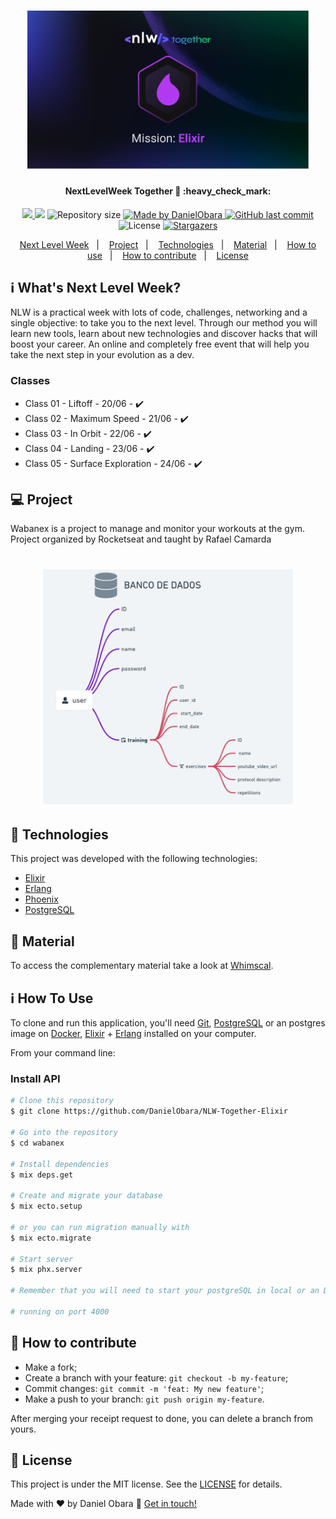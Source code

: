 <h1 align="center">
    <img alt="NextLevelWeek" title="#NextLevelWeek" src=".github/logo.png" width="450px" />
</h1>

<h4 align="center"> 
	 NextLevelWeek Together 🚀 :heavy_check_mark:
</h4>
<p align="center">
  <a aria-label="Completed" href="https://nextlevelweek.com/episodios/elixir/aula-1/edicao/6">
    <img src="https://img.shields.io/badge/NLW-done-green?logo=data:image/png;base64,iVBORw0KGgoAAAANSUhEUgAAABAAAAAQCAMAAAAoLQ9TAAAALVBMVEVHcExxWsF0XMJzXMJxWcFsUsD///9jRrzY0u6Xh9Gsn9n39fyMecy0qd2bjNJWBT0WAAAABHRSTlMA2Do606wF2QAAAGlJREFUGJVdj1cWwCAIBLEsRU3uf9xobDH8+GZwUYi8i6ucJwrxKE+7D0G9Q4vlYqtmCSjndr4CgCgzlyFgfKfKCVO0LrPKjmiqMxGXkJwNnXskqWG+1oSM+BSwD8f29YLNjvx/OQrn+g99oQSoNmt3PgAAAABJRU5ErkJggg=="></img>
  </a>
	<a href="https://www.codacy.com/gh/DanielObara/NLW-Together-Elixir/dashboard?utm_source=github.com&amp;utm_medium=referral&amp;utm_content=DanielObara/NLW-Together-Elixir&amp;utm_campaign=Badge_Grade"><img src="https://app.codacy.com/project/badge/Grade/d19e5c01e46c44abbaa3e64c3dfbd161"/></a>
	
  <img alt="Repository size" src="https://img.shields.io/github/repo-size/DanielObara/NLW-Together-Elixir">
	
  <a href="https://www.linkedin.com/in/danielobara/">
    <img alt="Made by DanielObara" src="https://img.shields.io/badge/made%20by-DanielObara-%2304D361">
  </a>
  
  <a href="https://github.com/DanielObara/NLW-1.0/commits/master">
    <img alt="GitHub last commit" src="https://img.shields.io/github/last-commit/DanielObara/NLW-Together-Elixir">
  </a>

  <img alt="License" src="https://img.shields.io/badge/license-MIT-brightgreen">
   <a href="https://github.com/DanielObara/NLW-Together-Elixir/stargazers">
    <img alt="Stargazers" src="https://img.shields.io/github/stars/DanielObara/NLW-Together-Elixir?style=social">
  </a>
</p>

<p align="center">
  <a href="#-nlw">Next Level Week</a>&nbsp;&nbsp;&nbsp;|&nbsp;&nbsp;&nbsp;
  <a href="#-project">Project</a>&nbsp;&nbsp;&nbsp;|&nbsp;&nbsp;&nbsp;
  <a href="#rocket-Technologies">Technologies</a>&nbsp;&nbsp;&nbsp;|&nbsp;&nbsp;&nbsp;
  <a href="#-material">Material</a>&nbsp;&nbsp;&nbsp;|&nbsp;&nbsp;&nbsp;
  <a href="#-how-to-use">How to use</a>&nbsp;&nbsp;&nbsp;|&nbsp;&nbsp;&nbsp;
  <a href="#-how-to-contribute">How to contribute</a>&nbsp;&nbsp;&nbsp;|&nbsp;&nbsp;&nbsp;
  <a href="#memo-license">License</a>
</p>

## :information_source: What's Next Level Week?

NLW is a practical week with lots of code, challenges, networking and a single objective: to take you to the next level.
Through our method you will learn new tools, learn about new technologies and discover hacks that will boost your career.
An online and completely free event that will help you take the next step in your evolution as a dev.

### Classes
- Class 01 - Liftoff - 20/06 - :heavy_check_mark:
- Class 02 - Maximum Speed - 21/06 - :heavy_check_mark:
- Class 03 - In Orbit - 22/06 - :heavy_check_mark:
- Class 04 - Landing - 23/06 - :heavy_check_mark:
- Class 05 - Surface Exploration - 24/06 - :heavy_check_mark:

## 💻 Project

Wabanex is a project to manage and monitor your workouts at the gym. Project organized by Rocketseat and taught by Rafael Camarda

<h1 align="center">
    <img alt="Example" title="Example" src=".github/capa.png" width="400px" />
</h1>


## :rocket: Technologies

This project was developed with the following technologies:

- [Elixir][elixir]
- [Erlang][erlang]
- [Phoenix][phoenix]
- [PostgreSQL][postgres]

## 🔖 Material

To access the complementary material take a look at [Whimscal](https://whimsical.com/wabanex-nlw-together-HX8K2N8J2cafinMFnRWQ6J).

## :information_source: How To Use

To clone and run this application, you'll need [Git](https://git-scm.com), [PostgreSQL][postgres] or an postgres image on [Docker](https://www.docker.com/get-started), [Elixir][elixir] + [Erlang][erlang] installed on your computer.

From your command line:

### Install API 

```bash
# Clone this repository
$ git clone https://github.com/DanielObara/NLW-Together-Elixir

# Go into the repository
$ cd wabanex

# Install dependencies
$ mix deps.get

# Create and migrate your database
$ mix ecto.setup

# or you can run migration manually with
$ mix ecto.migrate

# Start server
$ mix phx.server

# Remember that you will need to start your postgreSQL in local or an Docker image

# running on port 4000
```
## 🤔 How to contribute

-  Make a fork;
-  Create a branch with your feature: `git checkout -b my-feature`;
-  Commit changes: `git commit -m 'feat: My new feature'`;
-  Make a push to your branch: `git push origin my-feature`.

After merging your receipt request to done, you can delete a branch from yours.

## :memo: License

This project is under the MIT license. See the [LICENSE](https://github.com/DanielObara/NLW-Together-Elixir/blob/main/LICENSE) for details.

Made with ♥ by Daniel Obara :wave: [Get in touch!](https://www.linkedin.com/in/danielobara/)

[elixir]: https://elixir-lang.org/
[erlang]: https://www.erlang.org/
[phoenix]: https://www.phoenixframework.org/
[postgres]: https://www.postgresql.org/download/
